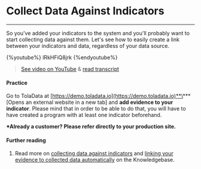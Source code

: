 # Collect Data Against Indicators

---

So you've added your indicators to the system and you'll probably want to start collecting data against them. Let's see how to easily create a link between your indicators and data, regardless of your data source.

{%youtube%} lRkHFiQ8jrk {%endyoutube%}  
> [See video on YouTube](https://www.youtube.com/embed/lRkHFiQ8jrk?rel=0) & [read transcript](https://docs.google.com/document/d/1DCaeMviBwSO5hGSfeh6Y9McPI6D1dzxJyDs5kKa4wug/edit#heading=h.uebbtclg0qh)
 
#### Practice

Go to TolaData at [https://demo.toladata.io](https://demo.toladata.io)**\*** \[Opens an external website in a new tab\] and **add evidence to your indicator**. Please mind that in order to be able to do that, you will have to have created a program with at least one indicator beforehand.  

**\*Already a customer? Please refer directly to your production site.**

#### Further reading

1. Read more on [collecting data against indicators](https://help.toladata.com/8-indicators/adding-collected-data.html) and [linking your evidence to collected data automatically](https://help.toladata.com/8-indicators/linking-evidence-to-collected-data.html) on the Knowledgebase.





